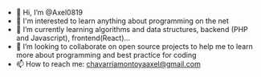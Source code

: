 - 👋 Hi, I’m @Axel0819
- 👀 I'm interested to learn anything about programming on the net
- 🌱 I’m currently learning algorithms and data structures, backend (PHP and Javascript), frontend(React)...
- 💞️ I’m looking to collaborate on open source projects to help me to learn more about programming and best practice for coding
- 📫 How to reach me: chavarriamontoyaaxel@gmail.com

<!---
Axel0819/Axel0819 is a ✨ special ✨ repository because its `README.md` (this file) appears on your GitHub profile.
You can click the Preview link to take a look at your changes.
--->
